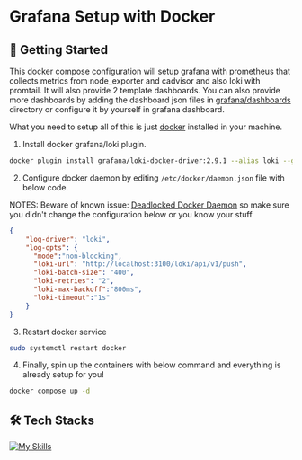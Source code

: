 # Grafana Setup with Docker

## 🚀 Getting Started

This docker compose configuration will setup grafana with prometheus that collects metrics from node_exporter and cadvisor and also loki with promtail. It will also provide 2 template dashboards. You can also provide more dashboards by adding the dashboard json files in [grafana/dashboards](./grafana/dashboards) directory or configure it by yourself in grafana dashboard.

What you need to setup all of this is just [docker](https://www.docker.com/) installed in your machine.

1. Install docker grafana/loki plugin.

```zsh
docker plugin install grafana/loki-docker-driver:2.9.1 --alias loki --grant-all-permissions
```

2. Configure docker daemon by editing ```/etc/docker/daemon.json``` file with below code.

NOTES: Beware of known issue: [Deadlocked Docker Daemon](https://github.com/grafana/loki/issues/2361) so make sure you didn't change the configuration below or you know your stuff

```json
{
    "log-driver": "loki",
    "log-opts": {
      "mode":"non-blocking",
      "loki-url": "http://localhost:3100/loki/api/v1/push", 
      "loki-batch-size": "400",
      "loki-retries": "2",
      "loki-max-backoff":"800ms",
      "loki-timeout":"1s"
    }
}
```

3. Restart docker service

```zsh
sudo systemctl restart docker
```

4. Finally, spin up the containers with below command and everything is already setup for you!

```zsh
docker compose up -d
```

## 🛠️ Tech Stacks

[![My Skills](https://skillicons.dev/icons?i=grafana,prometheus,docker)](https://skillicons.dev)
